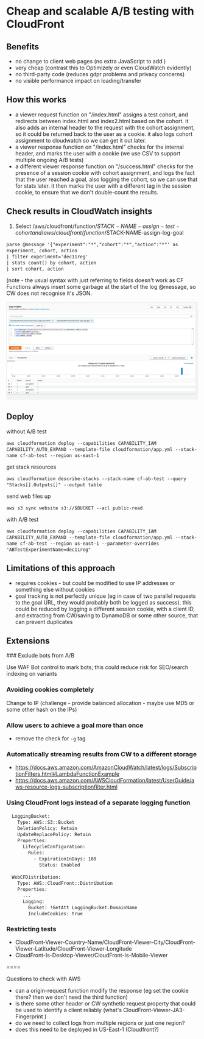 # Cheap and scalable A/B testing with CloudFront


## Benefits

- no change to client web pages (no extra JavaScript to add )
- very cheap (contrast this to Optimizely or even CloudWatch evidently)
- no third-party code (reduces gdpr problems and privacy concerns)
- no visible performance impact on loading/transfer

## How this works

- a viewer request function on "/index.html" assigns a test cohort, and redirects between index.html and index2.html based on the cohort. it also adds an internal header to the request with the cohort assignment, so it could be returned back to the user as a cookie. it also logs cohort assignment to cloudwatch so we can get it out later.
- a viewer response function on "/index.html" checks for the internal header, and marks the user with a cookie (we use CSV to support multiple ongoing A/B tests)
- a different viewer response function on "/success.html" checks for the presence of a session cookie with cohort assignment, and logs the fact that the user reached a goal, also logging the cohort, so we can use that for stats later. it then marks the user with a different tag in the session cookie, to ensure that we don't double-count the results.

## Check results in CloudWatch insights

1. Select /aws/cloudfront/function/$STACK-NAME-assign-test-cohort and /aws/cloudfront/function/$STACK-NAME-assign-log-goal

```
parse @message '{"experiment":"*","cohort":"*","action":"*"' as experiment, cohort, action
| filter experiment='dec11reg'
| stats count() by cohort, action
| sort cohort, action
```

(note - the usual syntax with just referring to fields doesn't work as CF Functions always insert some garbage at the start of the log @message, so CW does not recognise it's JSON.

![](cw-results.png)

## Deploy

without A/B test

```
aws cloudformation deploy --capabilities CAPABILITY_IAM CAPABILITY_AUTO_EXPAND --template-file cloudformation/app.yml --stack-name cf-ab-test --region us-east-1
```

get stack resources

```
aws cloudformation describe-stacks --stack-name cf-ab-test --query "Stacks[].Outputs[]" --output table
```

send web files up

```
aws s3 sync website s3://$BUCKET --acl public-read
```

with A/B test

```
aws cloudformation deploy --capabilities CAPABILITY_IAM CAPABILITY_AUTO_EXPAND --template-file cloudformation/app.yml --stack-name cf-ab-test --region us-east-1 --parameter-overrides "ABTestExperimentName=dec11reg"
```

## Limitations of this approach

- requires cookies - but could be modified to use IP addresses or something else without cookies
- goal tracking is not perfectly unique (eg in case of two parallel requests to the goal URL, they would probably both be logged as success). this could be reduced by logging a different session cookie, with a client ID, and extracting from CW/saving to DynamoDB or some other source, that can prevent duplicates

## Extensions


### Exclude bots from A/B 

Use WAF Bot control to mark bots; this could reduce risk for SEO/search indexing on variants

### Avoiding cookies completely

Change to IP (challenge - provide balanced allocation - maybe use MD5 or some other hash on the IPs)

### Allow users to achieve a goal more than once

- remove the check for `-g` tag

### Automatically streaming results from CW to a different storage

- https://docs.aws.amazon.com/AmazonCloudWatch/latest/logs/SubscriptionFilters.html#LambdaFunctionExample
- https://docs.aws.amazon.com/AWSCloudFormation/latest/UserGuide/aws-resource-logs-subscriptionfilter.html 

### Using CloudFront logs instead of a separate logging function

```
  LoggingBucket:
    Type: AWS::S3::Bucket
    DeletionPolicy: Retain
    UpdateReplacePolicy: Retain
    Properties:
      LifecycleConfiguration:
        Rules:
          - ExpirationInDays: 180
            Status: Enabled

  WebCFDistribution:
    Type: AWS::CloudFront::Distribution
    Properties:
      ...
      Logging:
        Bucket: !GetAtt LoggingBucket.DomainName
        IncludeCookies: true
```

### Restricting tests 

- CloudFront-Viewer-Country-Name/CloudFront-Viewer-City/CloudFront-Viewer-Latitude/CloudFront-Viewer-Longitude
- CloudFront-Is-Desktop-Viewer/CloudFront-Is-Mobile-Viewer 

====

Questions to check with AWS

- can a origin-request function modify the response (eg set the cookie there? then we don't need the third function)
- is there some other header or CW synthetic request property that could be used to identify a client reliably (what's CloudFront-Viewer-JA3-Fingerprint )
- do we need to collect logs from multiple regions or just one region?
- does this need to be deployed in US-East-1 (Cloudfront?)
